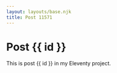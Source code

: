 ```yaml
---
layout: layouts/base.njk
title: Post 11571
---
```


# Post {{ id }}

This is post {{ id }} in my Eleventy project.

